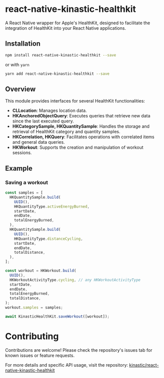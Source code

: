 # react-native-kinastic-healthkit

A React Native wrapper for Apple's HealthKit, designed to facilitate the integration of HealthKit into your React Native applications.

## Installation

```bash
npm install react-native-kinastic-healthkit --save
```
or with `yarn`

```bash
yarn add react-native-kinastic-healthkit --save
```

## Overview

This module provides interfaces for several HealthKit functionalities:
- **CLLocation**: Manages location data.
- **HKAnchoredObjectQuery**: Executes queries that retrieve new data since the last executed query.
- **HKCategorySample, HKQuantitySample**: Handles the storage and retrieval of HealthKit category and quantity samples.
- **HKCorrelation, HKQuery**: Facilitates operations with correlated items and general data queries.
- **HKWorkout**: Supports the creation and manipulation of workout sessions.

## Example

### Saving a workout

```typescript
const samples = [
  HKQuantitySample.build(
    UUID(),
    HKQuantityType.activeEnergyBurned,
    startDate,
    endDate,
    totalEnergyBurned,
  ),
  HKQuantitySample.build(
    UUID(),
    HKQuantityType.distanceCycling,
    startDate,
    endDate,
    totalDistance,
  ),
];

const workout = HKWorkout.build(
  UUID(),
  HKWorkoutActivityType.cycling, // any HKWorkoutActivityType
  startDate,
  endDate,
  totalEnergyBurned,
  totalDistance,
);
workout.samples = samples;

await KinasticHealthKit.saveWorkout([workout]);
```

# Contributing
Contributions are welcome! Please check the repository's issues tab for known issues or feature requests.

For more details and specific API usage, visit the repository:
[kinastic/react-native-kinastic-healthkit](https://github.com/kinastic/react-native-kinastic-healthkit)
